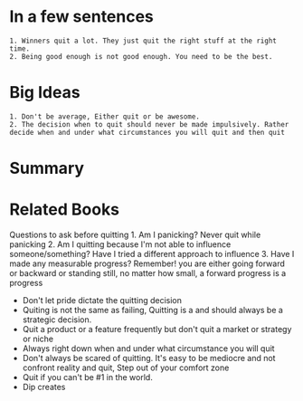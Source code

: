 # In a few sentences
    1. Winners quit a lot. They just quit the right stuff at the right time.
    2. Being good enough is not good enough. You need to be the best.

# Big Ideas
    1. Don't be average, Either quit or be awesome.
    2. The decision when to quit should never be made impulsively. Rather decide when and under what circumstances you will quit and then quit 

# Summary


# Related Books

Questions to ask before quitting
    1. Am I panicking? Never quit while panicking
    2. Am I quitting because I'm not able to influence someone/something? Have I tried a different approach to influence
    3. Have I made any measurable progress? Remember! you are either going forward or backward or standing still, no matter how small, a forward progress is a progress


- Don't let pride dictate the quitting decision
- Quiting is not the same as failing, Quitting is a and should always be a strategic decision.
- Quit a product or a feature frequently but don't quit a market or strategy or niche
- Always right down when and under what circumstance you will quit
- Don't always be scared of quitting. It's easy to be mediocre and not confront reality and quit, Step out of your comfort zone
- Quit if you can't be #1 in the world.
- Dip creates 



